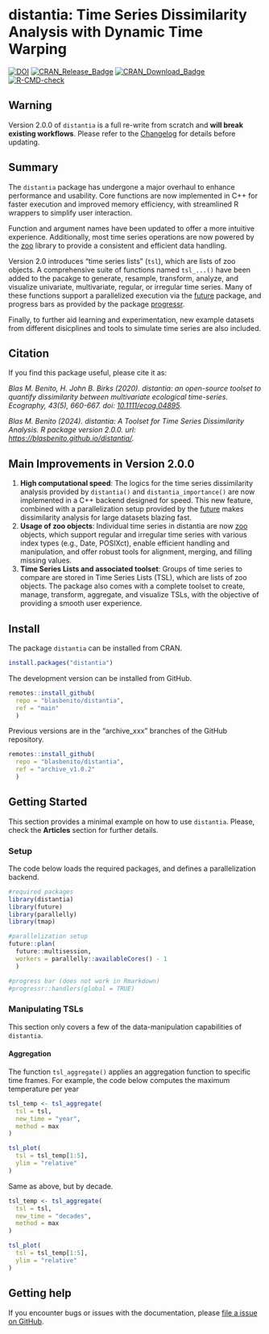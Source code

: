 
# distantia: Time Series Dissimilarity Analysis with Dynamic Time Warping

<!-- README.md is generated from README.Rmd. Please edit that file -->
<!-- badges: start -->

[![DOI](https://zenodo.org/badge/187805264.svg)](https://zenodo.org/badge/latestdoi/187805264)
[![CRAN_Release_Badge](http://www.r-pkg.org/badges/version/distantia)](https://CRAN.R-project.org/package=distantia)
[![CRAN_Download_Badge](http://cranlogs.r-pkg.org/badges/grand-total/distantia)](https://CRAN.R-project.org/package=distantia)
[![R-CMD-check](https://github.com/BlasBenito/distantia/actions/workflows/R-CMD-check.yaml/badge.svg)](https://github.com/BlasBenito/distantia/actions/workflows/R-CMD-check.yaml)

<!-- badges: end -->

## Warning

Version 2.0.0 of `distantia` is a full re-write from scratch and **will
break existing workflows**. Please refer to the
[Changelog](https://blasbenito.github.io/distantia/news/index.html) for
details before updating.

## Summary

The `distantia` package has undergone a major overhaul to enhance
performance and usability. Core functions are now implemented in C++ for
faster execution and improved memory efficiency, with streamlined R
wrappers to simplify user interaction.

Function and argument names have been updated to offer a more intuitive
experience. Additionally, most time series operations are now powered by
the [zoo](https://cran.r-project.org/web/packages/zoo/index.html)
library to provide a consistent and efficient data handling.

Version 2.0 introduces “time series lists” (`tsl`), which are lists of
zoo objects. A comprehensive suite of functions named `tsl_...()` have
been added to the pacakge to generate, resample, transform, analyze, and
visualize univariate, multivariate, regular, or irregular time series.
Many of these functions support a parallelized execution via the
[future](https://future.futureverse.org/) package, and progress bars as
provided by the package [progressr](https://progressr.futureverse.org/).

Finally, to further aid learning and experimentation, new example
datasets from different disicplines and tools to simulate time series
are also included.

## Citation

If you find this package useful, please cite it as:

*Blas M. Benito, H. John B. Birks (2020). distantia: an open-source
toolset to quantify dissimilarity between multivariate ecological
time-series. Ecography, 43(5), 660-667. doi:
[10.1111/ecog.04895](https://nsojournals.onlinelibrary.wiley.com/doi/10.1111/ecog.04895).*

*Blas M. Benito (2024). distantia: A Toolset for Time Series
Dissimilarity Analysis. R package version 2.0.0. url:
<https://blasbenito.github.io/distantia/>.*

## Main Improvements in Version 2.0.0

1.  **High computational speed**: The logics for the time series
    dissimilarity analysis provided by `distantia()` and
    `distantia_importance()` are now implemented in a C++ backend
    designed for speed. This new feature, combined with a
    parallelization setup provided by the
    [future](https://future.futureverse.org/) makes dissimilarity
    analysis for large datasets blazing fast.
2.  **Usage of zoo objects**: Individual time series in distantia are
    now [zoo](https://cran.r-project.org/package=zoo) objects, which
    support regular and irregular time series with various index types
    (e.g., Date, POSIXct), enable efficient handling and manipulation,
    and offer robust tools for alignment, merging, and filling missing
    values.
3.  **Time Series Lists and associated toolset**: Groups of time series
    to compare are stored in Time Series Lists (TSL), which are lists of
    zoo objects. The package also comes with a complete toolset to
    create, manage, transform, aggregate, and visualize TSLs, with the
    objective of providing a smooth user experience.

## Install

The package `distantia` can be installed from CRAN.

``` r
install.packages("distantia")
```

The development version can be installed from GitHub.

``` r
remotes::install_github(
  repo = "blasbenito/distantia", 
  ref = "main"
  )
```

Previous versions are in the “archive_xxx” branches of the GitHub
repository.

``` r
remotes::install_github(
  repo = "blasbenito/distantia", 
  ref = "archive_v1.0.2"
  )
```

## Getting Started

This section provides a minimal example on how to use `distantia`.
Please, check the **Articles** section for further details.

### Setup

The code below loads the required packages, and defines a
parallelization backend.

``` r
#required packages
library(distantia)
library(future)
library(parallelly)
library(tmap)

#parallelization setup
future::plan(
  future::multisession,
  workers = parallelly::availableCores() - 1
  )

#progress bar (does not work in Rmarkdown)
#progressr::handlers(global = TRUE)
```

### Manipulating TSLs

This section only covers a few of the data-manipulation capabilities of
`distantia`.

#### Aggregation

The function `tsl_aggregate()` applies an aggregation function to
specific time frames. For example, the code below computes the maximum
temperature per year

``` r
tsl_temp <- tsl_aggregate(
  tsl = tsl,
  new_time = "year",
  method = max
)

tsl_plot(
  tsl = tsl_temp[1:5],
  ylim = "relative"
)
```

Same as above, but by decade.

``` r
tsl_temp <- tsl_aggregate(
  tsl = tsl,
  new_time = "decades",
  method = max
)

tsl_plot(
  tsl = tsl_temp[1:5],
  ylim = "relative"
)
```

## Getting help

If you encounter bugs or issues with the documentation, please [file a
issue on GitHub](https://github.com/BlasBenito/distantia/issues).
